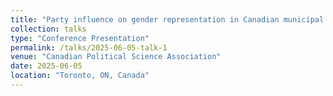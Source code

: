 ```yaml
---
title: "Party influence on gender representation in Canadian municipal politics"
collection: talks
type: "Conference Presentation"
permalink: /talks/2025-06-05-talk-1
venue: "Canadian Political Science Association"
date: 2025-06-05
location: "Toronto, ON, Canada"
---
```

